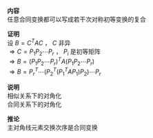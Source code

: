 **内容**    
任意合同变换都可以写成若干次对称初等变换的复合    
    
**证明**    
设 $B=C^TAC$ ， $C$ 非异    
 $\Rightarrow C=P_1P_2\cdots P_r$ ， $P_i$ 是初等矩阵    
 $\Rightarrow B=(P_1P_2\cdots P_r)^TA(P_1P_2\cdots P_r)$     
 $\Rightarrow B= P_r^T\cdots(P_2^T(P_1^TAP_1)P_2)\cdots P_r$     
    
**说明**    
相似关系下的对角化    
合同关系下的对角化    
    
**推论**    
主对角线元素交换次序是合同变换    
